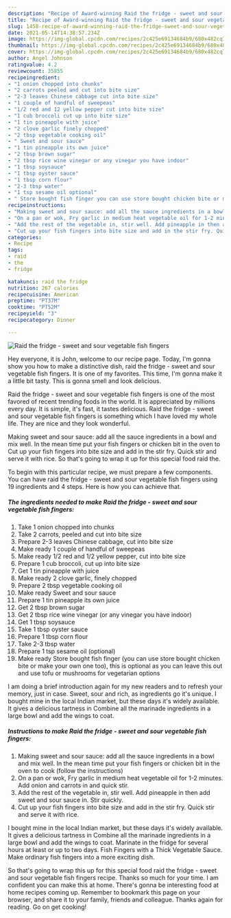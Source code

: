 ```yaml
---
description: "Recipe of Award-winning Raid the fridge - sweet and sour vegetable fish fingers"
title: "Recipe of Award-winning Raid the fridge - sweet and sour vegetable fish fingers"
slug: 1458-recipe-of-award-winning-raid-the-fridge-sweet-and-sour-vegetable-fish-fingers
date: 2021-05-14T14:38:57.234Z
image: https://img-global.cpcdn.com/recipes/2c425e69134684b9/680x482cq70/raid-the-fridge-sweet-and-sour-vegetable-fish-fingers-recipe-main-photo.jpg
thumbnail: https://img-global.cpcdn.com/recipes/2c425e69134684b9/680x482cq70/raid-the-fridge-sweet-and-sour-vegetable-fish-fingers-recipe-main-photo.jpg
cover: https://img-global.cpcdn.com/recipes/2c425e69134684b9/680x482cq70/raid-the-fridge-sweet-and-sour-vegetable-fish-fingers-recipe-main-photo.jpg
author: Angel Johnson
ratingvalue: 4.2
reviewcount: 35855
recipeingredient:
- "1 onion chopped into chunks"
- "2 carrots peeled and cut into bite size"
- "2-3 leaves Chinese cabbage cut into bite size"
- "1 couple of handful of sweepeas"
- "1/2 red and 12 yellow pepper cut into bite size"
- "1 cub broccoli cut up into bite size"
- "1 tin pineapple with juice"
- "2 clove garlic finely chopped"
- "2 tbsp vegetable cooking oil"
- " Sweet and sour sauce"
- "1 tin pineapple its own juice"
- "2 tbsp brown sugar"
- "2 tbsp rice wine vinegar or any vinegar you have indoor"
- "1 tbsp soysauce"
- "1 tbsp oyster sauce"
- "1 tbsp corn flour"
- "2-3 tbsp water"
- "1 tsp sesame oil optional"
- " Store bought fish finger you can use store bought chicken bite or make your own one too this is optional as you can leave this out and use tofu or mushrooms for vegetarian options"
recipeinstructions:
- "Making sweet and sour sauce: add all the sauce ingredients in a bowl and mix well. In the mean time put your fish fingers or chicken bit in the oven to cook (follow the instructions)"
- "On a pan or wok, Fry garlic in medium heat vegetable oil for 1-2 minutes. Add onion and carrots in and quick stir."
- "Add the rest of the vegetable in, stir well. Add pineapple in then add sweet and sour sauce in. Stir quickly."
- "Cut up your fish fingers into bite size and add in the stir fry. Quick stir and serve it with rice."
categories:
- Recipe
tags:
- raid
- the
- fridge

katakunci: raid the fridge 
nutrition: 267 calories
recipecuisine: American
preptime: "PT37M"
cooktime: "PT52M"
recipeyield: "3"
recipecategory: Dinner

---
```



![Raid the fridge - sweet and sour vegetable fish fingers](https://img-global.cpcdn.com/recipes/2c425e69134684b9/680x482cq70/raid-the-fridge-sweet-and-sour-vegetable-fish-fingers-recipe-main-photo.jpg)

Hey everyone, it is John, welcome to our recipe page. Today, I'm gonna show you how to make a distinctive dish, raid the fridge - sweet and sour vegetable fish fingers. It is one of my favorites. This time, I'm gonna make it a little bit tasty. This is gonna smell and look delicious.

Raid the fridge - sweet and sour vegetable fish fingers is one of the most favored of recent trending foods in the world. It is appreciated by millions every day. It is simple, it's fast, it tastes delicious. Raid the fridge - sweet and sour vegetable fish fingers is something which I have loved my whole life. They are nice and they look wonderful.

Making sweet and sour sauce: add all the sauce ingredients in a bowl and mix well. In the mean time put your fish fingers or chicken bit in the oven to Cut up your fish fingers into bite size and add in the stir fry. Quick stir and serve it with rice. So that&#39;s going to wrap it up for this special food raid the.


To begin with this particular recipe, we must prepare a few components. You can have raid the fridge - sweet and sour vegetable fish fingers using 19 ingredients and 4 steps. Here is how you can achieve that.

<!--inarticleads1-->

##### The ingredients needed to make Raid the fridge - sweet and sour vegetable fish fingers:

1. Take 1 onion chopped into chunks
1. Take 2 carrots, peeled and cut into bite size
1. Prepare 2-3 leaves Chinese cabbage, cut into bite size
1. Make ready 1 couple of handful of sweepeas
1. Make ready 1/2 red and 1/2 yellow pepper, cut into bite size
1. Prepare 1 cub broccoli, cut up into bite size
1. Get 1 tin pineapple with juice
1. Make ready 2 clove garlic, finely chopped
1. Prepare 2 tbsp vegetable cooking oil
1. Make ready  Sweet and sour sauce
1. Prepare 1 tin pineapple its own juice
1. Get 2 tbsp brown sugar
1. Get 2 tbsp rice wine vinegar (or any vinegar you have indoor)
1. Get 1 tbsp soysauce
1. Take 1 tbsp oyster sauce
1. Prepare 1 tbsp corn flour
1. Take 2-3 tbsp water
1. Prepare 1 tsp sesame oil (optional)
1. Make ready  Store bought fish finger (you can use store bought chicken bite or make your own one too), this is optional as you can leave this out and use tofu or mushrooms for vegetarian options


I am doing a brief introduction again for my new readers and to refresh your memory, just in case. Sweet, sour and rich, as ingredients go it&#39;s unique. I bought mine in the local Indian market, but these days it&#39;s widely available. It gives a delicious tartness in Combine all the marinade ingredients in a large bowl and add the wings to coat. 

<!--inarticleads2-->

##### Instructions to make Raid the fridge - sweet and sour vegetable fish fingers:

1. Making sweet and sour sauce: add all the sauce ingredients in a bowl and mix well. In the mean time put your fish fingers or chicken bit in the oven to cook (follow the instructions)
1. On a pan or wok, Fry garlic in medium heat vegetable oil for 1-2 minutes. Add onion and carrots in and quick stir.
1. Add the rest of the vegetable in, stir well. Add pineapple in then add sweet and sour sauce in. Stir quickly.
1. Cut up your fish fingers into bite size and add in the stir fry. Quick stir and serve it with rice.


I bought mine in the local Indian market, but these days it&#39;s widely available. It gives a delicious tartness in Combine all the marinade ingredients in a large bowl and add the wings to coat. Marinate in the fridge for several hours at least or up to two days. Fish Fingers with a Thick Vegetable Sauce. Make ordinary fish fingers into a more exciting dish. 

So that's going to wrap this up for this special food raid the fridge - sweet and sour vegetable fish fingers recipe. Thanks so much for your time. I am confident you can make this at home. There's gonna be interesting food at home recipes coming up. Remember to bookmark this page on your browser, and share it to your family, friends and colleague. Thanks again for reading. Go on get cooking!
